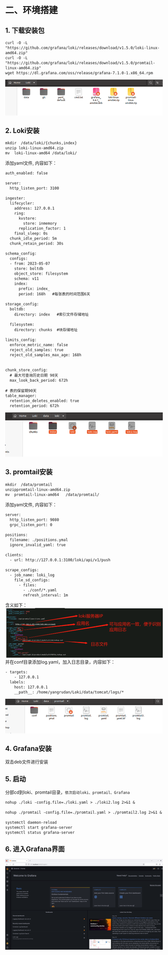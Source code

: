 # 二、环境搭建

## 1. 下载安装包
```commandline
curl -O -L "https://github.com/grafana/loki/releases/download/v1.5.0/loki-linux-amd64.zip" 
curl -O -L "https://github.com/grafana/loki/releases/download/v1.5.0/promtail-linux-amd64.zip"
wget https://dl.grafana.com/oss/release/grafana-7.1.0-1.x86_64.rpm
```
![img.png](img.png)

## 2. Loki安装
```commandline
mkdir  /data/loki/{chunks,index}
unzip loki-linux-amd64.zip
mv  loki-linux-amd64 /data/loki/
```
添加yaml文件, 内容如下：
```commandline
auth_enabled: false

server:
  http_listen_port: 3100

ingester:
  lifecycler:
    address: 127.0.0.1
    ring:
      kvstore:
        store: inmemory
      replication_factor: 1
    final_sleep: 0s
  chunk_idle_period: 5m
  chunk_retain_period: 30s

schema_config:
  configs:
  - from: 2023-05-07
    store: boltdb
    object_store: filesystem
    schema: v11
    index:
      prefix: index_
      period: 168h   #每张表的时间范围6天

storage_config:
  boltdb:
    directory: index   #索引文件存储地址

  filesystem:
    directory: chunks  #块存储地址

limits_config:
  enforce_metric_name: false
  reject_old_samples: true
  reject_old_samples_max_age: 168h


chunk_store_config:
  # 最大可查询历史日期 90天
  max_look_back_period: 672h
 
# 表的保留期90天
table_manager:
  retention_deletes_enabled: true
  retention_period: 672h
```
![img_1.png](img_1.png)

## 3. promtail安装
```commandline
mkdir  /data/promtail
unzippromtail-linux-amd64.zip
mv  promtail-linux-amd64   /data/promtail/
```
添加yaml文件, 内容如下：
```commandline
server:
  http_listen_port: 9080
  grpc_listen_port: 0

positions:
  filename: ./positions.ymal
  ignore_invalid_yaml: true

clients:
  - url: http://127.0.0.1:3100/loki/api/v1/push

scrape_configs:
  - job_name: loki_log
    file_sd_configs:
      - files:
        - ./conf/*.yaml
        refresh_interval: 1m
```
含义如下：
![img_20.png](img_20.png)
并在conf目录添加log.yaml，加入日志目录，内容如下：
```commandline
- targets:
    - 127.0.0.1
  labels:
    host: 127.0.0.1
    __path__: /home/yangrudan/Loki/data/tomcat/logs/*
```
![img_2.png](img_2.png)

## 4. Grafana安装
双击deb文件进行安装

## 5. 启动
分部cd到loki、promtail目录，`依次启动loki、promtail、Grafana`
```commandline
nohup ./loki -config.file=./loki.yaml > ./loki2.log 2>&1 &

nohup ./promtail -config.file=./promtail.yaml > ./promtail2.log 2>&1 &

systemctl daemon-reload
systemctl start grafana-server
systemctl status grafana-server
```

## 6. 进入Grafana界面

![img_19.png](img_19.png)